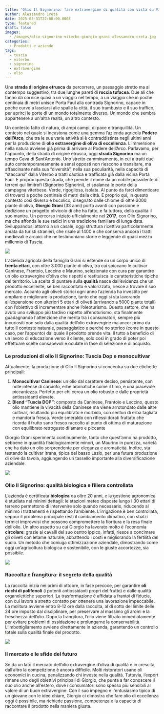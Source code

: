 ```yaml
---
title: 'Olio Il Signorino: fare extravergine di qualità con vista su Viterbo'
author: Alessandro Creta
date: 2025-03-31T22:00:00.000Z
type: featured
draft: false
images:
  - /images/olio-signorino-viterbo-giorgio-grani-alessandro-creta.jpg
categories:
  - Prodotti e aziende
tags:
  - tuscia
  - viterbo
  - signorino
  - extravergine
  - olio
---
```


Una **strada di origine etrusca** da percorrere, un passaggio stretto ma al contempo suggestivo, tra due lunghe pareti di **roccia tufacea**. Due ali che fanno da cornice quasi a un viaggio nel tempo, a un viaggio che in poche centinaia di metri unisce Porta Faul alla contrada Signorino, capace in poche curve a lasciarsi alle spalle la città, il suo trambusto e il suo traffico, per aprirci le porte di un mondo totalmente diverso. Un mondo che sembra appartenere a un'altra realtà, un altro contesto.

Un contesto fatto di natura, di ampi campi, di pace e tranquillità. Un contesto nel quale si incastona come una gemma l’azienda agricola **Podere dell’Arco**, che tra le sue varie attività si è contraddistinta negli ultimi anni per la produzione di **olio extravergine di oliva di eccellenza**. L’immersione nella natura avviene già prima di arrivare al Podere dell’Arco. Parlavamo, per l'appunto, della strada di origine etrusca, oggi **strada Signorino** ma un tempo Cava di Sant’Antonio. Uno stretto camminamento, in cui a tratti due auto contemporaneamente a sensi opposti non riescono a transitare, ma affascinante nella sua “diversità”, nella sua peculiarità, nella capacità di “staccarsi” dalla Viterbo a tratti caotica e trafficata già dalla vicina Porta Faul. E proprio questa strada, che prende il nome da un nobile possidente di terreni qui limitrofi (Signorino Signorini), ci spalanca le porte della campagna viterbese. Verde, rigogliosa, isolata. Al punto da farci dimenticare di trovarci a poche centinaia di metri dalla città. E proprio qui, in questo contesto così diverso e bucolico, disegnato dalle chiome di oltre 3000 piante di olivo, **Giorgio Grani** (33 anni) porta avanti con passione e dedizione un progetto olivicolo di che ha fatto, e fa tuttora, della qualità il suo mantra. Un percorso iniziato ufficialmente nel **2017**, con Olio Signorino, ma che affonda le sue radici in una tradizione familiare di lunga data. Sviluppandosi attorno a un casale, oggi struttura ricettiva particolarmente amata da turisti stranieri, che risale al 1400 e che conserva ancora i tratti medievali e arcaici che ne testimoniano storie e leggende di quasi mezzo millennio di Tuscia.

![](/images/viterbo-olio-signorino.jpg)

L’azienda agricola della famiglia Grani si estende su un corpo unico di **trenta ettari**, con oltre 3.000 piante di olivo, tra cui spiccano le cultivar Caninese, Frantoio, Leccino e Maurino, selezionate con cura per garantire un olio extravergine d’oliva che rispetti e restituisca le caratteristiche tipiche del territorio. La scelta di puntare sulla **qualità** nasce dall’evidenza che un prodotto eccellente, se ben raccontato e valorizzato, riesce a trovare il suo mercato. Accanto agli oliveti storici ogni anno l’azienda ha investito per ampliare e migliorare la produzione, tanto che oggi si sta lavorando all’espansione con ulteriori 5 ettari di oliveti (arrivando a 5000 piante totali) con l’obiettivo di incrementare anche l’oleoturismo. Questo settore, che ha avuto uno sviluppo più tardivo rispetto all’enoturismo, sta finalmente guadagnando l'attenzione che merita tra i consumatori, sempre più incuriositi non solo dalla qualità dell’olio extravergine ma ancor prima da tutto il contesto naturale, paesaggistico e perché no storico (come in questo caso, per l’appunto) dal quale il prodotto prende vita. Il tutto a beneficio di un lavoro di educazione verso il cliente, solo così in grado di poter poi effettuare scelte consapevoli e oculate in fase di selezione e di acquisto.

### Le produzioni di olio Il Signorino: Tuscia Dop e monocultivar  

Attualmente, la produzione di Olio Il Signorino si concentra su due etichette principali:

1. **Monocultivar Caninese**: un olio dal carattere deciso, persistente, con note intense di carciofo, erbe aromatiche come il timo, e una piacevole piccantezza. Perfetto per chi cerca un olio robusto e dalle proprietà antiossidanti elevate.
2. **Blend “Tuscia DOP”**: composto da Caninese, Frantoio e Leccino, questo olio mantiene la vivacità della Caninese ma viene arrotondato dalle altre cultivar, risultando più equilibrato e morbido, con sentori di erba tagliata e mandorla fresca. Verde smeraldo con riflessi dorati fruttato che ricorda il frutto sano fresco raccolto al punto di ottima di maturazione con equilibrato retrogusto di amaro e piccante

Giorgio Grani sperimenta continuamente, tanto che quest’anno ha prodotto, sebbene in quantità fisiologicamente minori, un Maurino in purezza, varietà che ha dato un olio sorprendente per eleganza e aromaticità. Inoltre, sta testando la cultivar Itrana, tipica del basso Lazio, per una futura produzione di olive da tavola, aggiungendo un tassello importante alla diversificazione aziendale.

![](/images/olio-signorino-viterbo-tuscia.jpg)

### Olio Il Signorino: qualità biologica e filiera controllata  

L’azienda è certificata **biologica** da oltre 20 anni, e la gestione agronomica è studiata nei minimi dettagli: le stazioni meteo disposte lungo i 30 ettari di terreno permettono di intervenire solo quando necessario, riducendo al minimo i trattamenti e rispettando l’ambiente. L’irrigazione è ben controllata, seppur il problema principale resti il cambiamento climatico, con sbalzi termici improvvisi che possono compromettere la fioritura e la resa finale dell’olio. Un altro aspetto su cui Giorgio ha lavorato molto è l’economia **circolare**: grazie ai cavalli del suo centro ippico, infatti, riesce a concimare gli oliveti con letame naturale, abbattendo i costi e migliorando la fertilità del suolo. Un metodo che coniuga ottimizzazione aziendale, dimostrando come oggi un’agricoltura biologica e sostenibile, con le giuste accortezze, sia possibile.

![](</images/Marco Aquilani  Fotografo Food and Beverage 2.png>)

### Raccolta e frangitura: il segreto della qualità  

La raccolta inizia nei primi di ottobre, in fase precoce, per garantire **oli ricchi di polifenoli** (i potenti antiossidanti propri del frutto) e dalle qualità organolettiche superiori. La trasformazione è affidata a frantoi di fiducia, con cui lavora a stretto contatto per ottenere una lavorazione impeccabile. La molitura avviene entro 8-12 ore dalla raccolta, al di sotto del limite delle 24 ore imposto dal disciplinare, per preservare al massimo gli aromi e la freschezza dell’olio. Dopo la frangitura, l’olio viene filtrato immediatamente per evitare problemi di ossidazione e prolungarne la conservabilità. L’imbottigliamento avviene direttamente in azienda, garantendo un controllo totale sulla qualità finale del prodotto.

![](/images/olio-signorino-viterbo-oliveti-giorgio-grani-alessandro-creta.jpg)

### Il mercato e le sfide del futuro  

Se da un lato il mercato dell’olio extravergine d’oliva di qualità è in crescita, dall’altro la competizione è ancora difficile. Molti ristoratori usano oli economici in cucina, penalizzando chi investe nella qualità. Tuttavia, l’export rimane uno degli obiettivi principali di Giorgio, che punta a far conoscere il suo olio anche all’estero, dove i consumatori sono spesso più sensibili al valore di un buon extravergine. Con il suo impegno e l'entusiasmo tipico di un giovane con le idee chiare, Giorgio ci dimostra che fare olio di eccellenza oggi è possibile, ma richiede passione, competenza e la capacità di raccontare il prodotto nella maniera giusta.
